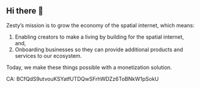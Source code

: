 ## Hi there 👋

<!--

**Here are some ideas to get you started:**

🙋‍♀️ A short introduction - what is your organization all about?
🌈 Contribution guidelines - how can the community get involved?
👩‍💻 Useful resources - where can the community find your docs? Is there anything else the community should know?
🍿 Fun facts - what does your team eat for breakfast?
🧙 Remember, you can do mighty things with the power of [Markdown](https://docs.github.com/github/writing-on-github/getting-started-with-writing-and-formatting-on-github/basic-writing-and-formatting-syntax)
-->

Zesty’s mission is to grow the economy of the spatial internet, which means:

1. Enabling creators to make a living by building for the spatial internet, and,
2. Onboarding businesses so they can provide additional products and services to our ecosystem.

Today, we make these things possible with a monetization solution.

CA: BCfQdS9utvouKSYatfUTDQwSFrhWDZz6ToBNkW1pSokU
